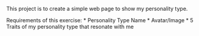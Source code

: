 This project is to create a simple web page to show my personality type.

Requirements of this exercise:
    * Personality Type Name
    * Avatar/Image
    * 5 Traits of my personality type that resonate with me